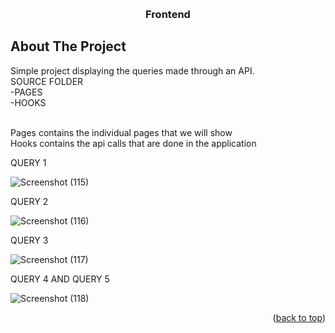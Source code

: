 <!-- Improved compatibility of back to top link: See: https://github.com/othneildrew/Best-README-Template/pull/73 -->
<a name="readme-top"></a>

<!-- PROJECT LOGO -->
<br />
<div align="center">
  <h3 align="center">Frontend</h3>
</div>




<!-- ABOUT THE PROJECT -->
## About The Project
Simple project displaying the queries made through an API.<br/>
SOURCE FOLDER <br/>
-PAGES<br/>
-HOOKS<br/>

<br/>
Pages contains the individual pages that we will show <br/>
Hooks contains the api calls that are done in the application


QUERY 1

![Screenshot (115)](https://user-images.githubusercontent.com/83553018/234664310-24c87c0c-3955-45a7-9484-8aaa628ef121.png)


QUERY 2

![Screenshot (116)](https://user-images.githubusercontent.com/83553018/234664402-e72b1932-c108-439f-a180-2f47c2324307.png)

QUERY 3

![Screenshot (117)](https://user-images.githubusercontent.com/83553018/234664458-f12c49ef-3998-4dbf-b4c4-afe411e7a7fd.png)

QUERY 4 AND QUERY 5

![Screenshot (118)](https://user-images.githubusercontent.com/83553018/234664495-27745c41-afc1-4b91-ad3b-01ddbda237ce.png)


<p align="right">(<a href="#readme-top">back to top</a>)</p>

